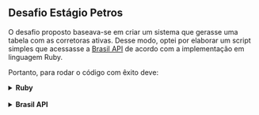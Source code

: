 ## Desafio Estágio Petros

O desafio proposto baseava-se em criar um sistema que gerasse uma tabela com as corretoras ativas. Desse modo, optei por elaborar um script simples que acessasse a [Brasil API](https://brasilapi.com.br) de acordo com a implementação em linguagem Ruby.

Portanto, para rodar o código com êxito deve:

<details>
  <summary><strong>Ruby</strong></summary>

  * Verificar se Ruby está instalado

    ```bash
    ruby -v
    ```

  * Caso não esteja, basta instalar no [site oficial](https://www.ruby-lang.org/en/downloads/).

</details>

</br>

<details>
  <summary><strong>Brasil API</strong></summary>

  * Siga a documentação de instalação do [BrasilAPI para Ruby](https://github.com/dayvidemerson/brasilapi-rb)

    ```bash
    $ bundle add brasilapi
    ```
    ```bash
    $ gem install brasilapi
    ```

  * Rode o programa no terminal
    ```bash
    ruby main.rb
    ```

</details>
